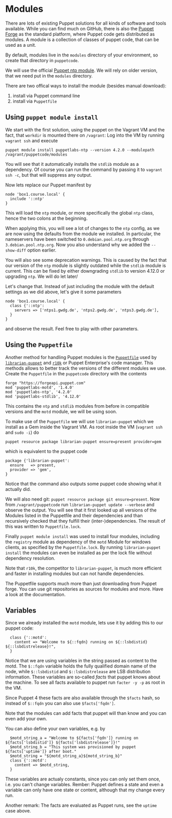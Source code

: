 # Modules

There are lots of existing Puppet solutions for all kinds of software and tools available.
While you can find much on GitHub, there is also the [Puppet Forge](https://forge.puppet.com/) as the standard platform, where Puppet code gets distributed as modules.
A module is a collection of classes of puppet code, that can be used as a unit.

By default, modules live in the `modules` directory of your environment, so create that directory in `puppetcode`.

We will use the official [Puppet ntp module](https://forge.puppet.com/puppetlabs/ntp).
We will rely on older version, that we need put in the `modules` directory.

There are two offical ways to install the module (besides manual download):

1. install via Puppet command line
2. install via `Puppetfile`

## Using `puppet module install`

We start with the first solution, using the puppet on the Vagrant VM and the fact, that `workdir` is mounted there on `/vagrant`:
Log into the VM by running `vagrant ssh` and execute

```
puppet module install puppetlabs-ntp --version 4.2.0 --modulepath /vagrant/puppetcode/modules
```

You will see that it automatically installs the `stdlib` module as a dependency.
Of course you can run the command by passing it to `vagrant ssh -c`, but that will suppress any output.

Now lets replace our Puppet manifest by
```puppet
node 'box1.course.local' {
  include '::ntp'
}
``` 
This will load the `ntp` module, or more specifically the global `ntp` class, hence the two colons at the beginning.

When applying this, you will see a lot of changes to the `ntp` config, as we are now using the defaults from the module we installed.
In particular, the nameservers have been switched to `0.debian.pool.ntp.org` through `3.debian.pool.ntp.org`.
Now you also understand why we added the `--show-diff` option earlier.

You will also see some deprecation warnings.
This is caused by the fact that our version of the `ntp` module is slightly outdated while the `stdlib` module is current. This can be fixed by either downgrading `stdlib` to version 4.12.0 or upgrading `ntp`. We will do let later/

Let's change that.
Instead of just including the module with the default settings as we did above, let's give it some parameters
```puppet
node 'box1.course.local' {
  class {'::ntp':
    servers => ['ntps1.gwdg.de', 'ntps2.gwdg.de', 'ntps3.gwdg.de'],
  }
}
```
and observe the result.
Feel free to play with other parameters.

## Using the `Puppetfile`

Another method for handling Puppet modules is the [`Puppetfile`](https://docs.puppet.com/pe/latest/cmgmt_puppetfile.html) used by [`librarian-puppet`](http://librarian-puppet.com/) and [`r10k`](https://github.com/puppetlabs/r10k) or Puppet Enterprise's code manager. This methods allows to better track the versions of the different modules we use.
Create the `Puppetfile` in the `puppetcode` directory with the contents
```
forge "https://forgeapi.puppet.com"
mod 'puppetlabs-motd', '1.4.0'
mod 'puppetlabs-ntp', '4.2.0'
mod 'puppetlabs-stdlib', '4.12.0'
```

This contains the `ntp` and `stdlib` modules from before in compatible versions and the `motd` module, we will be using soon.

To make use of the `Puppetfile` we will use `librarian-puppet` which we install as a Gem inside the Vagrant VM.
As root inside the VM (`vagrant ssh` and `sudo -i`) do
```
puppet resource package librarian-puppet ensure=present provider=gem 
```
which is equivalent to the puppet code
```puppet
package {'librarian-puppet':
  ensure   => present,
  provider => 'gem',
}
```
Notice that the command also outputs some puppet code showing what it actually did.

We will also need git: `puppet resource package git ensure=present`.
Now from `/vagrant/puppetcode` run `librarian-puppet update --verbose` and observe the output. 
You will see that it first looked up all versions of the Modules listed in the Puppetfile and their dependencies and than recursively checked that they fulfill their (inter-)dependencies.
The result of this was written to `Puppetfile.lock`.

Finally `puppet module install` was used to install four modules, including the `registry` module as dependency of the `motd` Module for windows clients, as specified by the `Puppetfile.lock`.
By running `librarian-puppet install` the modules can even be installed as per the lock file without dependency resolution.

Note that `r10k`, the competitor to `librarian-puppet`, is much more efficient and faster in installing modules but can not handle dependencies.

The Puppetfile supports much more than just downloading from Puppet forge.
You can use git repositories as sources for modules and more. Have a look at the documentation.

## Variables

Since we already installed the `motd` module, lets use it by adding this to our puppet code:
```puppet
  class {'::motd':
    content => "Welcome to ${::fqdn} running on ${::lsbdistid} ${::lsbdistrelease}!",
  }
```

Notice that we are using variables in the string passed as content to the motd.
The `$::fqdn` variable holds the fully qualified domain name of the node, while
`$::lsbdistid` and `$::lsbdistrelease` are LSB distribution information.
These variables are so-called *facts* that puppet knows about the machine.
To see all facts available to puppet run `facter -y -p` as root in the VM.

Since Puppet 4 these facts are also available through the `$facts` hash, so instead of `$::fqdn` you can also use `$facts['fqdn']`.

Note that the modules can add facts that puppet will than know and you can even add your own.

You can also define your own variables, e.g. by
```puppet
  $motd_string_a = "Welcome to ${facts['fqdn']} running on ${facts['lsbdistid']} ${facts['lsbdistrelease']}!"
  $motd_string_b = "This system was provisioned by puppet ${facts['uptime']} after boot."
  $motd_string = "${motd_string_a}${motd_string_b}"
  class {'::motd':
    content => $motd_string,
  }
```

These variables are actualy constants, since you can only set them once, i.e. you can't change variables.
Rember: Puppet defines a state and even a variable can only have one state or content, although that my change every run.

Another remark: The facts are evaluated as Puppet runs, see the `uptime` case above.

